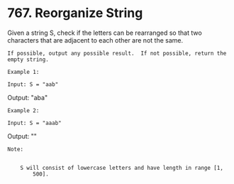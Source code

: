 # 767. Reorganize String

Given a string S, check if the letters can be rearranged so that two characters
        that are adjacent to each other are not the same.

    If possible, output any possible result.  If not possible, return the empty string.

    Example 1:

    Input: S = "aab"
Output: "aba"

    Example 2:

    Input: S = "aaab"
Output: ""

    Note:

    
        S will consist of lowercase letters and have length in range [1,
            500].